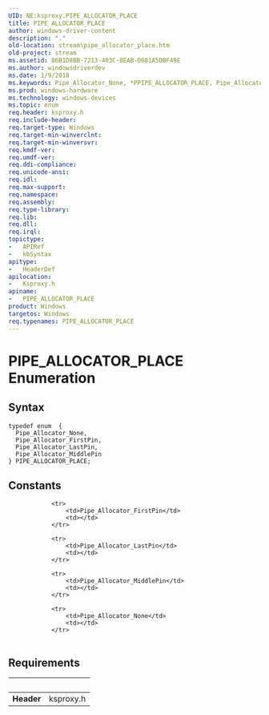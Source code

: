 ```yaml
---
UID: NE:ksproxy.PIPE_ALLOCATOR_PLACE
title: PIPE_ALLOCATOR_PLACE
author: windows-driver-content
description: "."
old-location: stream\pipe_allocator_place.htm
old-project: stream
ms.assetid: 86B1D8BB-7213-403C-8EAB-D681A5DBF49E
ms.author: windowsdriverdev
ms.date: 1/9/2018
ms.keywords: Pipe_Allocator_None, *PPIPE_ALLOCATOR_PLACE, Pipe_Allocator_LastPin, Pipe_Allocator_FirstPin, PIPE_ALLOCATOR_PLACE, ksproxy/Pipe_Allocator_FirstPin, ksproxy/Pipe_Allocator_MiddlePin, ksproxy/Pipe_Allocator_LastPin, Pipe_Allocator_MiddlePin, stream.pipe_allocator_place, PIPE_ALLOCATOR_PLACE enumeration [Streaming Media Devices], ksproxy/Pipe_Allocator_None, ksproxy/PIPE_ALLOCATOR_PLACE
ms.prod: windows-hardware
ms.technology: windows-devices
ms.topic: enum
req.header: ksproxy.h
req.include-header: 
req.target-type: Windows
req.target-min-winverclnt: 
req.target-min-winversvr: 
req.kmdf-ver: 
req.umdf-ver: 
req.ddi-compliance: 
req.unicode-ansi: 
req.idl: 
req.max-support: 
req.namespace: 
req.assembly: 
req.type-library: 
req.lib: 
req.dll: 
req.irql: 
topictype:
-	APIRef
-	kbSyntax
apitype:
-	HeaderDef
apilocation:
-	Ksproxy.h
apiname:
-	PIPE_ALLOCATOR_PLACE
product: Windows
targetos: Windows
req.typenames: PIPE_ALLOCATOR_PLACE
---
```


# PIPE_ALLOCATOR_PLACE Enumeration


## Syntax
````
typedef enum  { 
  Pipe_Allocator_None,
  Pipe_Allocator_FirstPin,
  Pipe_Allocator_LastPin,
  Pipe_Allocator_MiddlePin
} PIPE_ALLOCATOR_PLACE;
````

## Constants

<table>
            
                <tr>
                    <td>Pipe_Allocator_FirstPin</td>
                    <td></td>
                </tr>
            
                <tr>
                    <td>Pipe_Allocator_LastPin</td>
                    <td></td>
                </tr>
            
                <tr>
                    <td>Pipe_Allocator_MiddlePin</td>
                    <td></td>
                </tr>
            
                <tr>
                    <td>Pipe_Allocator_None</td>
                    <td></td>
                </tr>
</table>


## Requirements
| &nbsp; | &nbsp; |
| ---- |:---- |
| **Header** | ksproxy.h |